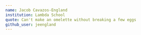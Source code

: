 ```yaml
---
name: Jacob Cavazos-England
institution: Lambda School
quote: Can't make an omelette without breaking a few eggs
github_user: jeengland
---
```

